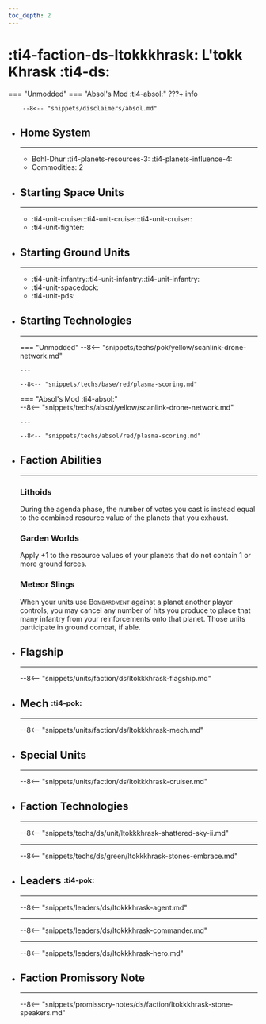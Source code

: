 ```yaml
---
toc_depth: 2
---
```


# :ti4-faction-ds-ltokkkhrask: L'tokk Khrask :ti4-ds:
=== "Unmodded"
=== "Absol's Mod :ti4-absol:" 
    ???+ info

        --8<-- "snippets/disclaimers/absol.md"

<div class="grid cards" markdown>

-   ## __Home System__

    ---

    * Bohl-Dhur :ti4-planets-resources-3: :ti4-planets-influence-4:
    * Commodities: 2

</div>

<div class="grid cards" markdown>

-   ## __Starting Space Units__

    ---

    * :ti4-unit-cruiser::ti4-unit-cruiser::ti4-unit-cruiser:
    * :ti4-unit-fighter:

-   ## __Starting Ground Units__

    ---

    * :ti4-unit-infantry::ti4-unit-infantry::ti4-unit-infantry:
    * :ti4-unit-spacedock:
    * :ti4-unit-pds:

-   ## __Starting Technologies__

    ---
    === "Unmodded"
        --8<-- "snippets/techs/pok/yellow/scanlink-drone-network.md"

        ---

        --8<-- "snippets/techs/base/red/plasma-scoring.md"

    === "Absol's Mod :ti4-absol:"  
        --8<-- "snippets/techs/absol/yellow/scanlink-drone-network.md"

        ---

        --8<-- "snippets/techs/absol/red/plasma-scoring.md"

-   ## __Faction Abilities__

    ---
    ### **Lithoids**
    
    During the agenda phase, the number of votes you cast is instead equal to the combined resource value of the planets that you exhaust.

    ### **Garden Worlds**
    
    Apply +1 to the resource values of your planets that do not contain 1 or more ground forces.

    ### **Meteor Slings**
    
    When your units use <span style="font-variant:small-caps;">Bombardment</span> against a planet another player controls, you may cancel any number of hits you produce to place that many infantry from your reinforcements onto that planet. 
    Those units participate in ground combat, if able.

-   ## __Flagship__

    ---
    --8<-- "snippets/units/faction/ds/ltokkkhrask-flagship.md"

-   ## __Mech__ <sup><sub>:ti4-pok:</sub></sup>

    ---
    --8<-- "snippets/units/faction/ds/ltokkkhrask-mech.md"

-   ## __Special Units__

    ---
    --8<-- "snippets/units/faction/ds/ltokkkhrask-cruiser.md"

</div>

<div class="grid cards" markdown>

-   ## __Faction Technologies__

    ---

    --8<-- "snippets/techs/ds/unit/ltokkkhrask-shattered-sky-ii.md"

    ---

    --8<-- "snippets/techs/ds/green/ltokkkhrask-stones-embrace.md"


-   ## __Leaders__ <sup><sub>:ti4-pok:</sub></sup>

    ---
    
    --8<-- "snippets/leaders/ds/ltokkkhrask-agent.md"

    ---

    --8<-- "snippets/leaders/ds/ltokkkhrask-commander.md"

    ---

    --8<-- "snippets/leaders/ds/ltokkkhrask-hero.md"

-   ## __Faction Promissory Note__

    ---
    --8<-- "snippets/promissory-notes/ds/faction/ltokkkhrask-stone-speakers.md"

</div>
